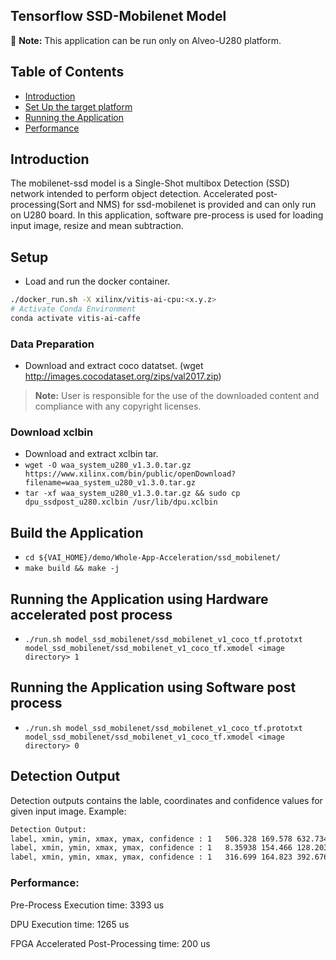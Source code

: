 ## Tensorflow SSD-Mobilenet Model
:pushpin: **Note:** This application can be run only on Alveo-U280 platform.

## Table of Contents

- [Introduction](#Introduction)
- [Set Up the target platform](#Setup)
- [Running the Application](#Running-the-Application)
- [Performance](#Performance)

## Introduction
The mobilenet-ssd model is a Single-Shot multibox Detection (SSD) network intended to perform object detection. Accelerated post-processing(Sort and NMS) for ssd-mobilenet is provided and can only run on U280 board. In this application, software pre-process is used for loading input image, resize and mean subtraction.

## Setup
- Load and run the docker container.
```sh
./docker_run.sh -X xilinx/vitis-ai-cpu:<x.y.z>
# Activate Conda Environment
conda activate vitis-ai-caffe
```

### Data Preparation
- Download and extract coco datatset. (wget http://images.cocodataset.org/zips/val2017.zip)
> **Note:** User is responsible for the use of the downloaded content and compliance with any copyright licenses.

### Download xclbin
- Download and extract xclbin tar.
- `wget -O waa_system_u280_v1.3.0.tar.gz https://www.xilinx.com/bin/public/openDownload?filename=waa_system_u280_v1.3.0.tar.gz`
- `tar -xf waa_system_u280_v1.3.0.tar.gz && sudo cp dpu_ssdpost_u280.xclbin /usr/lib/dpu.xclbin`


## Build the Application
- `cd ${VAI_HOME}/demo/Whole-App-Acceleration/ssd_mobilenet/`
- `make build && make -j`

## Running the Application using Hardware accelerated post process
- `./run.sh model_ssd_mobilenet/ssd_mobilenet_v1_coco_tf.prototxt model_ssd_mobilenet/ssd_mobilenet_v1_coco_tf.xmodel <image directory> 1`

## Running the Application using Software post process
- `./run.sh model_ssd_mobilenet/ssd_mobilenet_v1_coco_tf.prototxt model_ssd_mobilenet/ssd_mobilenet_v1_coco_tf.xmodel <image directory> 0`

## Detection Output
Detection outputs contains the lable, coordinates and confidence values for given input image.
Example:
```sh
Detection Output:
label, xmin, ymin, xmax, ymax, confidence : 1   506.328 169.578 632.734 386.739 0.867036
label, xmin, ymin, xmax, ymax, confidence : 1   8.35938 154.466 128.203 395.163 0.835484
label, xmin, ymin, xmax, ymax, confidence : 1   316.699 164.823 392.676 374.565 0.731059
```

### Performance:
Pre-Process Execution time: 3393 us

DPU Execution time: 1265 us

FPGA Accelerated Post-Processing time: 200 us
